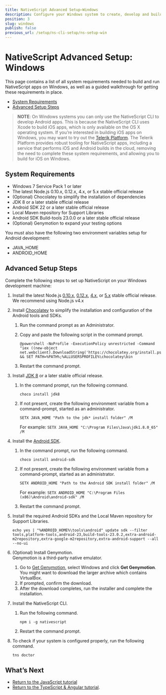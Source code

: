 ```yaml
---
title: NativeScript Advanced Setup—Windows
description: Configure your Windows system to create, develop and build projects locally with NativeScript.
position: 3
slug: windows
publish: false
previous_url: /setup/ns-cli-setup/ns-setup-win
---
```


# NativeScript Advanced Setup: Windows

This page contains a list of all system requirements needed to build and run NativeScript apps on Windows, as well as a guided walkthrough for getting these requirements in place.

* [System Requirements](#system-requirements)
* [Advanced Setup Steps](#advanced-setup-steps)

> **NOTE**: On Windows systems you can only use the NativeScript CLI to develop Android apps. This is because the NativeScript CLI uses Xcode to build iOS apps, which is only available on the OS X operating system. If you’re interested in building iOS apps on Windows, you may want to try out the [Telerik Platform](http://www.telerik.com/platform). The Telerik Platform provides robust tooling for NativeScript apps, including a service that performs iOS and Android builds in the cloud, removing the need to complete these system requirements, and allowing you to build for iOS on Windows.

## System Requirements

* Windows 7 Service Pack 1 or later
* The latest Node.js 0.10.x, 0.12.x, 4.x, or 5.x stable official release
* (Optional) Chocolatey to simplify the installation of dependencies
* JDK 8 or a later stable official release
* Android SDK 22 or a later stable official release
* Local Maven repository for Support Libraries
* Android SDK Build-tools 23.0.0 or a later stable official release
* (Optional) Genymotion to expand your testing options

You must also have the following two environment variables setup for Android development:

* JAVA_HOME
* ANDROID_HOME

## Advanced Setup Steps

Complete the following steps to set up NativeScript on your Windows development machine:

1. Install the latest Node.js [0.10.x](https://nodejs.org/dist/latest-v0.10.x/), [0.12.x](https://nodejs.org/dist/latest-v0.12.x/), [4.x](https://nodejs.org/dist/latest-v4.x/), or [5.x](https://nodejs.org/dist/latest-v5.x/) stable official release. We recommend using Node.js v4.x
1. Install [Chocolatey](https://chocolatey.org) to simplify the installation and configuration of the Android tools and SDKs.
    1. Run the command prompt as an Administrator.
    1. Copy and paste the following script in the command prompt.

        ```Shell
        @powershell -NoProfile -ExecutionPolicy unrestricted -Command "iex ((new-object net.webclient).DownloadString('https://chocolatey.org/install.ps1'))" && SET PATH=%PATH%;%ALLUSERSPROFILE%\chocolatey\bin
        ```
    1. Restart the command prompt.
1. Install [JDK 8](http://www.oracle.com/technetwork/java/javase/downloads/index.html) or a later stable official release.
    1. In the command prompt, run the following command.

        ```Shell
        choco install jdk8
        ```
    1. If not present, create the following environment variable from a command-prompt, started as an administrator.

        ```
        SETX JAVA_HOME "Path to the jdk* install folder" /M
        ```

        For example: `SETX JAVA_HOME "C:\Program Files\Java\jdk1.8.0_65" /M`
1. Install the [Android SDK](http://developer.android.com/sdk/index.html).
    1. In the command prompt, run the following command.

        ```Shell
        choco install android-sdk
        ```
    1. If not present, create the following environment variable from a command-prompt, started as an administrator.

        ```
        SETX ANDROID_HOME "Path to the Android SDK install folder" /M
        ```

        For example: `SETX ANDROID_HOME "C:\Program Files (x86)\Android\android-sdk" /M`
    1. Restart the command prompt.
1. Install the required Android SDKs and the Local Maven repository for Support Libraries.

    ```Shell
    echo yes | "%ANDROID_HOME%\tools\android" update sdk --filter tools,platform-tools,android-23,build-tools-23.0.2,extra-android-m2repository,extra-google-m2repository,extra-android-support --all --no-ui
    ```
1. (Optional) Install Genymotion.<br/>Genymotion is a third-party native emulator.
    1. Go to [Get Genymotion](https://www.genymotion.com/#!/download), select Windows and click **Get Genymotion**.<br/>You might want to download the larger archive which contains VirtualBox.
    1. If prompted, confirm the download.
    1. After the download completes, run the installer and complete the installation.
1. Install the NativeScript CLI.
    1. Run the following command.

        ```Shell
        npm i -g nativescript
        ```
    1. Restart the command prompt.
1. To check if your system is configured properly, run the following command.

    ```Shell
    tns doctor
    ```

## What’s Next

* [Return to the JavaScript tutorial](/tutorial/ng-chapter-1#11-install-nativescript-and-configure-your-environment)
* [Return to the TypeScript & Angular tutorial](/angular/tutorial/ng-chapter-1#11-install-nativescript-and-configure-your-environment).